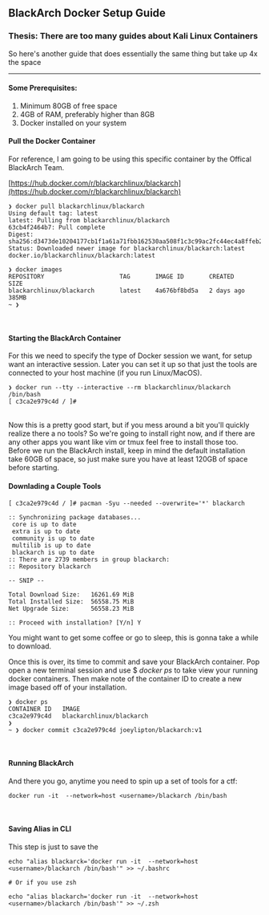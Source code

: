 ## BlackArch Docker Setup Guide

### Thesis: There are too many guides about Kali Linux Containers
So here's another guide that does essentially the same thing but take up 4x the space

---

#### Some Prerequisites:
1. Minimum 80GB of free space
2. 4GB of RAM, preferably higher than 8GB
3. Docker installed on your system

#### Pull the Docker Container
<p></p>
For reference, I am going to be using this specific container by the Offical BlackArch Team.

[https://hub.docker.com/r/blackarchlinux/blackarch](https://hub.docker.com/r/blackarchlinux/blackarch)

```
❯ docker pull blackarchlinux/blackarch
Using default tag: latest
latest: Pulling from blackarchlinux/blackarch
63cb4f2464b7: Pull complete
Digest: sha256:d3473de10204177cb1f1a61a71fbb162530aa508f1c3c99ac2fc44ec4a8ffeb2
Status: Downloaded newer image for blackarchlinux/blackarch:latest
docker.io/blackarchlinux/blackarch:latest

❯ docker images
REPOSITORY                     TAG       IMAGE ID       CREATED        SIZE
blackarchlinux/blackarch       latest    4a676bf8bd5a   2 days ago     385MB
~ ❯
```

<br>

#### Starting the BlackArch Container
<p></p>
For this we need to specify the type of Docker session we want, for setup want an interactive session. Later you can set it up so that just the tools are connected to your host machine (if you run Linux/MacOS). 
<br>

```
❯ docker run --tty --interactive --rm blackarchlinux/blackarch /bin/bash
[ c3ca2e979c4d / ]#
```
<br>
Now this is a pretty good start, but if you mess around a bit you'll quickly realize there a no tools? So we're going to install right now, and if there are any other apps you want like vim or tmux feel free to install those too. Before we run the BlackArch install, keep in mind the default installation take 60GB of space, so just make sure you have at least 120GB of space before starting. 

<br>

#### Downlading a Couple Tools
<p></p>

```
[ c3ca2e979c4d / ]# pacman -Syu --needed --overwrite='*' blackarch

:: Synchronizing package databases...
 core is up to date
 extra is up to date
 community is up to date
 multilib is up to date
 blackarch is up to date
:: There are 2739 members in group blackarch:
:: Repository blackarch

-- SNIP --

Total Download Size:   16261.69 MiB
Total Installed Size:  56558.75 MiB
Net Upgrade Size:      56558.23 MiB

:: Proceed with installation? [Y/n] Y
```


You might want to get some coffee or go to sleep, this is gonna take a while to download. 



Once this is over, its time to commit and save your BlackArch container. Pop open a new terminal session and use $ <i>docker ps </i> to take view your running docker containers. Then make note of the container ID to create a new image based off of your installation.
<br>

```
❯ docker ps
CONTAINER ID   IMAGE
c3ca2e979c4d   blackarchlinux/blackarch
❯ 
~ ❯ docker commit c3ca2e979c4d joeylipton/blackarch:v1
```
<br>

#### Running BlackArch 
<p></p>
And there you go, anytime you need to spin up a set of tools for a ctf:

```
docker run -it  --network=host <username>/blackarch /bin/bash
```

<br>

#### Saving Alias in CLI
<p></p>

This step is just to save the 
```
echo "alias blackarck='docker run -it  --network=host <username>/blackarch /bin/bash'" >> ~/.bashrc

# Or if you use zsh 

echo "alias blackarch='docker run -it  --network=host <username>/blackarch /bin/bash'" >> ~/.zsh

```